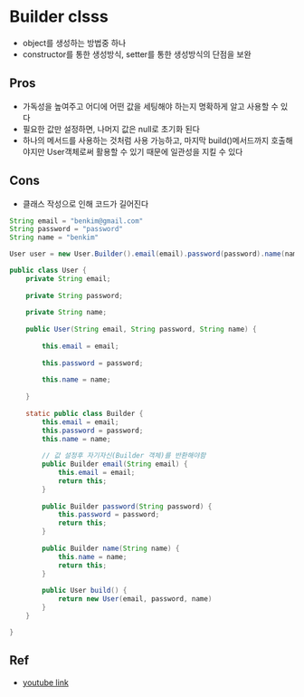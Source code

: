 # Builder clsss
- object를 생성하는 방법중 하나  
- constructor를 통한 생성방식, setter를 통한 생성방식의 단점을 보완

## Pros

- 가독성을 높여주고 어디에 어떤 값을 세팅해야 하는지 명확하게 알고 사용할 수 있다
- 필요한 값만 설정하면, 나머지 값은 null로 초기화 된다
- 하나의 메서드를 사용하는 것처럼 사용 가능하고, 마지막 build()메서드까지 호출해야지만 User객체로써 활용할 수 있기 때문에 일관성을 지킬 수 있다

## Cons
- 클래스 작성으로 인해 코드가 길어진다


```java
String email = "benkim@gmail.com"
String password = "password"
String name = "benkim"

User user = new User.Builder().email(email).password(password).name(name).build();

public class User {
    private String email;
    
    private String password;
    
    private String name;
    
    public User(String email, String password, String name) {
        
        this.email = email;
        
        this.password = password;
        
        this.name = name;
        
    }
    
    static public class Builder {
        this.email = email;
        this.password = password;
        this.name = name;
        
        // 값 설정후 자기자신(Builder 객체)를 반환해야함
        public Builder email(String email) {
            this.email = email;
            return this;
        }
        
        public Builder password(String password) {
            this.password = password;
            return this;
        }
        
        public Builder name(String name) {
            this.name = name;
            return this;
        }
        
        public User build() {
            return new User(email, password, name)
        }
    }

}


```

## Ref
- [youtube link](https://www.youtube.com/watch?v=BCI4mLPsJUk&ab_channel=Programmers)